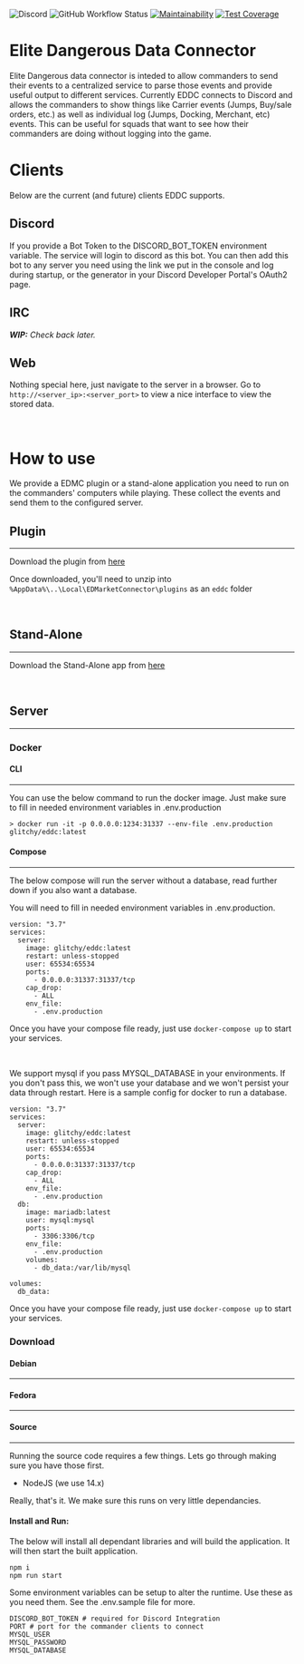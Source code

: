 ![Discord](https://img.shields.io/discord/845790615420665866?color=%237289da&label=Dicord&logo=Discord&logoColor=%23FFFFFF)
![GitHub Workflow Status](https://img.shields.io/github/workflow/status/glitchylabs/eddc/Node.js%20CI)
[![Maintainability](https://api.codeclimate.com/v1/badges/b3f7dac5b8b424c0474c/maintainability)](https://codeclimate.com/github/GlitchyLabs/eddc/maintainability)
[![Test Coverage](https://api.codeclimate.com/v1/badges/b3f7dac5b8b424c0474c/test_coverage)](https://codeclimate.com/github/GlitchyLabs/eddc/test_coverage)

Elite Dangerous Data Connector
=====================

Elite Dangerous data connector is inteded to allow commanders to send their events to a centralized service to parse those events and provide useful output to different services.  Currently EDDC connects to Discord and allows the commanders to show things like Carrier events (Jumps, Buy/sale orders, etc.) as well as individual log (Jumps, Docking, Merchant, etc) events.  This can be useful for squads that want to see how their commanders are doing without logging into the game.

# Clients
Below are the current (and future) clients EDDC supports.

## Discord

If you provide a Bot Token to the DISCORD_BOT_TOKEN environment variable. The service will login to discord as this bot.  You can then add this bot to any server you need using the link we put in the console and log during startup, or the generator in your Discord Developer Portal's OAuth2 page.

## IRC

_**WIP:** Check back later._

## Web

Nothing special here, just navigate to the server in a browser.  Go to `http://<server_ip>:<server_port>` to view a nice interface to view the stored data.

<br/>

# How to use
We provide a EDMC plugin or a stand-alone application you need to run on the commanders' computers while playing.  These collect the events and send them to the configured server.

## Plugin
---

Download the plugin from [here](download.me/from/here)

Once downloaded, you'll need to unzip into `%AppData%\..\Local\EDMarketConnector\plugins` as an `eddc` folder


<br/>

## Stand-Alone
---
Download the Stand-Alone app from [here](download.me/from/here)

<br />

## Server
---

### Docker

#### CLI
---
You can use the below command to run the docker image.  Just make sure to fill in needed environment variables in .env.production
```
> docker run -it -p 0.0.0.0:1234:31337 --env-file .env.production glitchy/eddc:latest
```

#### Compose
---
The below compose will run the server without a database, read further down if you also want a database.

You will need to fill in needed environment variables in .env.production.
```
version: "3.7"
services:
  server:
    image: glitchy/eddc:latest
    restart: unless-stopped
    user: 65534:65534
    ports:
      - 0.0.0.0:31337:31337/tcp
    cap_drop:
      - ALL
    env_file:
      - .env.production
```
Once you have your compose file ready, just use `docker-compose up` to start your services.

<br/>

We support mysql if you pass MYSQL_DATABASE in your environments.  If you don't pass this, we won't use your database and we won't persist your data through restart.  Here is a sample config for docker to run a database.
```
version: "3.7"
services:
  server:
    image: glitchy/eddc:latest
    restart: unless-stopped
    user: 65534:65534
    ports:
      - 0.0.0.0:31337:31337/tcp
    cap_drop:
      - ALL
    env_file:
      - .env.production
  db:
    image: mariadb:latest
    user: mysql:mysql
    ports:
      - 3306:3306/tcp
    env_file:
      - .env.production
    volumes:
      - db_data:/var/lib/mysql

volumes:
  db_data:
```

Once you have your compose file ready, just use `docker-compose up` to start your services.

### Download

#### Debian
---

#### Fedora
---

#### Source
---
Running the source code requires a few things. Lets go through making sure you have those first.

- NodeJS (we use 14.x)

Really, that's it.  We make sure this runs on very little dependancies.

#### Install and Run:

The below will install all dependant libraries and will build the application.  It will then start the built application.
```
npm i
npm run start
```

Some environment variables can be setup to alter the runtime.  Use these as you need them.  See the .env.sample file for more.

```
DISCORD_BOT_TOKEN # required for Discord Integration
PORT # port for the commander clients to connect
MYSQL_USER
MYSQL_PASSWORD
MYSQL_DATABASE
```